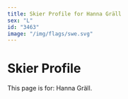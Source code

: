 ```yaml
---
title: Skier Profile for Hanna Gräll
sex: "L"
id: "3463"
image: "/img/flags/swe.svg" 
---
```


# Skier Profile

This page is for: Hanna Gräll.
    